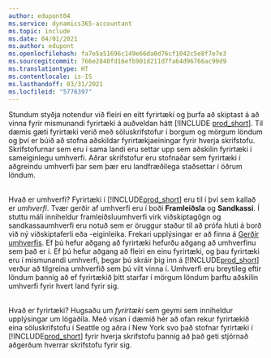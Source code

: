 ```yaml
---
author: edupont04
ms.service: dynamics365-accountant
ms.topic: include
ms.date: 04/01/2021
ms.author: edupont
ms.openlocfilehash: fa7e5a51696c149e66da0d76cf1042c5e8f7e7e3
ms.sourcegitcommit: 766e2840fd16efb901d211d7fa64d96766ac99d9
ms.translationtype: HT
ms.contentlocale: is-IS
ms.lasthandoff: 03/31/2021
ms.locfileid: "5776397"
---
```

Stundum styðja notendur við fleiri en eitt fyrirtæki og þurfa að skiptast á að vinna fyrir mismunandi fyrirtæki á auðveldan hátt [!INCLUDE [prod_short](prod_short.md)]. Til dæmis gæti fyrirtæki verið með söluskrifstofur í borgum og mörgum löndum og því er búið að stofna aðskildar fyrirtækjaeiningar fyrir hverja skrifstofu. Skrifstofurnar sem eru í sama landi eru settar upp sem aðskilin fyrirtæki í sameiginlegu umhverfi. Aðrar skrifstofur eru stofnaðar sem fyrirtæki í aðgreindu umhverfi þar sem þær eru landfræðilega staðsettar í öðrum löndum.<br><br>  

Hvað er umhverfi? Fyrirtæki í [!INCLUDE[prod_short](prod_short.md)] eru til í því sem kallað er *umhverfi*. Tvær gerðir af umhverfi eru í boði **Framleiðsla** og **Sandkassi**. Í stuttu máli inniheldur framleiðsluumhverfi virk viðskiptagögn og sandkassaumhverfi eru notuð sem er öruggur staður til að prófa hluti á borð við ný viðskiptaferli eða -eiginleika. Frekari upplýsingar er að finna á [Gerðir umhverfis](/dynamics365/business-central/dev-itpro/administration/tenant-admin-center-environments#types-of-environments). Ef þú hefur aðgang að fyrirtæki hefurðu aðgang að umhverfinu sem það er í. Ef þú hefur aðgang að fleiri en einu fyrirtæki, og þau fyrirtæki eru í mismunandi umhverfi, þegar þú skráir þig inn á [!INCLUDE[prod_short](prod_short.md)] verður að tilgreina umhverfið sem þú vilt vinna í. Umhverfi eru breytileg eftir löndum þannig að ef fyrirtækið þitt starfar í mörgum löndum þarftu aðskilin umhverfi fyrir hvert land fyrir sig.<br><br>  

Hvað er fyrirtæki? Hugsaðu um *fyrirtæki* sem geymi sem inniheldur upplýsingar um lögaðila. Með vísan í dæmið hér að ofan rekur fyrirtækið eina söluskrifstofu í Seattle og aðra í New York svo það stofnar fyrirtæki í [!INCLUDE[prod_short](prod_short.md)] fyrir hverja skrifstofu þannig að það geti stjórnað aðgerðum hverrar skrifstofu fyrir sig.  
